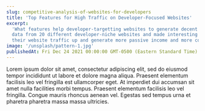 ```yaml
---
slug: competitive-analysis-of-websites-for-developers
title: 'Top Features for High Traffic on Developer-Focused Websites'
excerpt:
  'What features help developer-targetting websites to generate decent amounts of traffic on a regular basis? I analyzed
  data from 20 different developer-niche websites and made interesting and helpful conclusions to help anyone drive
  their website traffic up and generate more passive income and more consistently.'
image: '/unsplash/pattern-1.jpg'
publishedAt: Fri Dec 24 2021 00:00:00 GMT-0500 (Eastern Standard Time)
---
```


Lorem ipsum dolor sit amet, consectetur adipiscing elit, sed do eiusmod tempor incididunt ut labore et dolore magna
aliqua. Praesent elementum facilisis leo vel fringilla est ullamcorper eget. At imperdiet dui accumsan sit amet nulla
facilities morbi tempus. Praesent elementum facilisis leo vel fringilla. Congue mauris rhoncus aenean vel. Egestas sed
tempus urna et pharetra pharetra massa massa ultricies.
